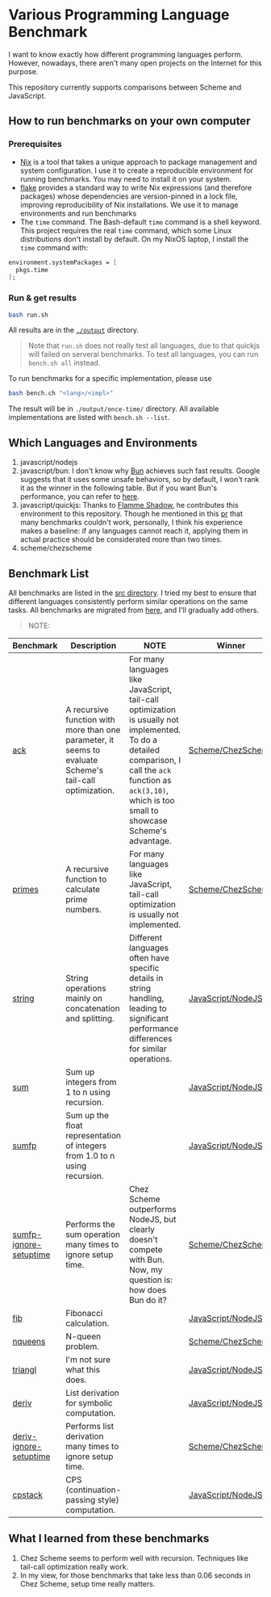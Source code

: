 # Various Programming Language Benchmark

I want to know exactly how different programming languages perform. However, nowadays, there aren't many open projects on the Internet for this purpose.

This repository currently supports comparisons between Scheme and JavaScript.

## How to run benchmarks on your own computer
### Prerequisites
* [Nix](https://nixos.org/) is a tool that takes a unique approach to package management and system configuration. I use it to create a reproducible environment for running benchmarks. You may need to install it on your system.
* [flake](https://nixos.wiki/wiki/flakes) provides a standard way to write Nix expressions (and therefore packages) whose dependencies are version-pinned in a lock file, improving reproducibility of Nix installations. We use it to manage environments and run benchmarks
* The `time` command. The Bash-default `time` command is a shell keyword. This project requires the real `time` command, which some Linux distributions don't install by default. On my NixOS laptop, I install the `time` command with:
```nix
environment.systemPackages = [
  pkgs.time
];
```

### Run & get results

```bash
bash run.sh
```
All results are in the [`./output`](./output) directory.
> Note that `run.sh` does not really test all languages, due to that quickjs will failed on serveral benchmarks. To test all languages, you can run `bench.sh all` instead.

To run benchmarks for a specific implementation, please use
```bash
bash bench.ch "<lang>/<impl>"
```

The result will be in `./output/once-time/` directory.  All available implementations are listed with `bench.sh --list`.

## Which Languages and Environments
1. javascript/nodejs
2. javascript/bun: I don't know why [Bun](./language-environments/javascript/bun/) achieves such fast results. Google suggests that it uses some unsafe behaviors, so by default, I won't rank it as the winner in the following table. But if you want Bun's performance, you can refer to [here](./output/javascript-bun).
3. javascript/quickjs: Thanks to [Flamme Shadow](https://github.com/FlammeShadow), he contributes this environment to this repository. Though he mentioned in this [pr](https://github.com/ufo5260987423/various-program-languages-benchmark/pull/3) that many benchmarks couldn't work, personally, I think his experience makes a baseline: if any languages cannot reach it, applying them in actual practice should be considerated more than two times.
4. scheme/chezscheme

## Benchmark List
All benchmarks are listed in the [src directory](./src). I tried my best to ensure that different languages consistently perform similar operations on the same tasks. All benchmarks are migrated from [here](https://github.com/ecraven/r7rs-benchmarks), and I'll gradually add others.

>NOTE: 

| Benchmark | Description | NOTE | Winner |
| --- | --- | --- | --- |
| [ack](./src/ack) | A recursive function with more than one parameter, it seems to evaluate Scheme's tail-call optimization. | For many languages like JavaScript, tail-call optimization is usually not implemented. To do a detailed comparison, I call the `ack` function as `ack(3,10)`, which is too small to showcase Scheme's advantage. | [Scheme/ChezScheme](./output/scheme-chezscheme) |
| [primes](./src/primes) | A recursive function to calculate prime numbers. | For many languages like JavaScript, tail-call optimization is usually not implemented. | [Scheme/ChezScheme](./output/scheme-chezscheme) |
| [string](./src/string) | String operations mainly on concatenation and splitting. | Different languages often have specific details in string handling, leading to significant performance differences for similar operations. | [JavaScript/NodeJS](./output/javascript-nodejs) |
| [sum](./src/sum) | Sum up integers from 1 to n using recursion. |  | [JavaScript/NodeJS](./output/javascript-nodejs) |
| [sumfp](./src/sumfp) | Sum up the float representation of integers from 1.0 to n using recursion. |  | [JavaScript/NodeJS](./output/javascript-nodejs) |
| [sumfp-ignore-setuptime](./src/sumfp) | Performs the sum operation many times to ignore setup time. | Chez Scheme outperforms NodeJS, but clearly doesn't compete with Bun. Now, my question is: how does Bun do it? | [Scheme/ChezScheme](./output/scheme-chezscheme) |
| [fib](./src/fib) | Fibonacci calculation. |  | [JavaScript/NodeJS](./output/javascript-nodejs) |
| [nqueens](./src/nqueens) | N-queen problem. |  | [Scheme/ChezScheme](./output/scheme-chezscheme) |
| [triangl](./src/triangl) | I'm not sure what this does. |  | [JavaScript/NodeJS](./output/javascript-nodejs) |
| [deriv](./src/deriv) | List derivation for symbolic computation. |  | [JavaScript/NodeJS](./output/javascript-nodejs) |
| [deriv-ignore-setuptime](./src/deriv) | Performs list derivation many times to ignore setup time. |  | [Scheme/ChezScheme](./output/scheme-chezscheme) |
| [cpstack](./src/cpstack) | CPS (continuation-passing style) computation. |  | [JavaScript/NodeJS](./output/javascript-nodejs) |

## What I learned from these benchmarks

1. Chez Scheme seems to perform well with recursion. Techniques like tail-call optimization really work.
2. In my view, for those benchmarks that take less than 0.06 seconds in Chez Scheme, setup time really matters.
